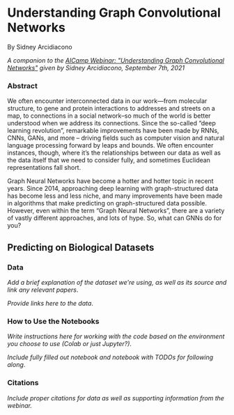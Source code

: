 # Understanding Graph Convolutional Networks

By Sidney Arcidiacono

*A companion to the [AICamp Webinar: "Understanding Graph Convolutional Networks"](https://www.aicamp.ai/event/eventdetails/W2021090710) given by Sidney Arcidiacono, September 7th, 2021*

### Abstract

We often encounter interconnected data in our work—from molecular structure, to gene and protein interactions to addresses and streets on a map, to connections in a social network–so much of the world is better understood when we address its connections.
Since the so-called “deep learning revolution”, remarkable improvements have been made by RNNs, CNNs, GANs, and more – driving fields such as computer vision and natural language processing forward by leaps and bounds. We often encounter instances, though, where it’s the relationships between our data as well as the data itself that we need to consider fully, and sometimes Euclidean representations fall short.

Graph Neural Networks have become a hotter and hotter topic in recent years. Since 2014, approaching deep learning with graph-structured data has become less and less niche, and many improvements have been made in algorithms that make predicting on graph-structured data possible. However, even within the term “Graph Neural Networks”, there are a variety of vastly different approaches, and lots of hype. So, what can GNNs do for you?

## Predicting on Biological Datasets

### Data

*Add a brief explanation of the dataset we're using, as well as its source and link any relevant papers*.

*Provide links here to the data*.


### How to Use the Notebooks

*Write instructions here for working with the code based on the environment you choose to use (Colab or just Jupyter?)*.

*Include fully filled out notebook and notebook with TODOs for following along*.

### Citations

*Include proper citations for data as well as supporting information from the webinar.*
